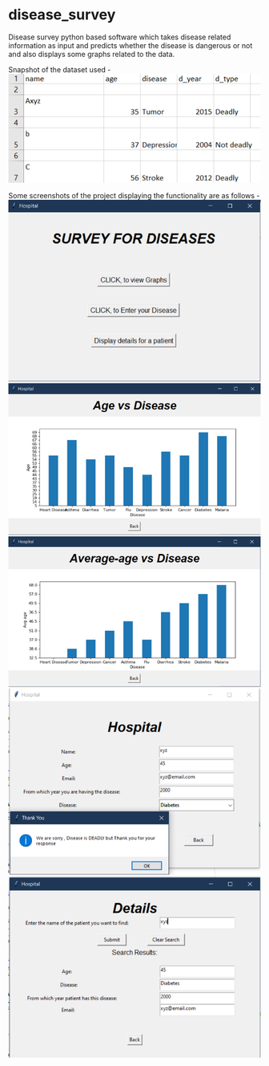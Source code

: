# disease_survey
Disease survey python based software which takes disease related information as input and predicts whether the disease is dangerous or not and also displays some graphs related to the data.

Snapshot of the dataset used - 
![](output-images/dataset-snapshot.PNG)

Some screenshots of the project displaying the functionality are as follows - 
![](output-images/1.PNG)
![](output-images/2.PNG)
![](output-images/3.PNG)
![](output-images/4.PNG)
![](output-images/5.PNG)

